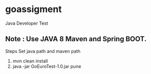 # goassigment
Java Developer Test

## Note : Use JAVA 8 Maven and Spring BOOT.

Steps
Set java path and maven path
1. mvn clean install
2. java -jar GoEuroTest-1.0.jar pune